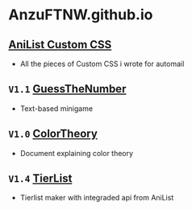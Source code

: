 # AnzuFTNW.github.io

## [AniList Custom CSS](https://anzuftnw.github.io)

- All the pieces of Custom CSS i wrote for automail

## `V1.1` [GuessTheNumber](https://anzuftnw.github.io/live-demo/gtn)

- Text-based minigame

## `V1.0` [ColorTheory](https://anzuftnw.github.io/live-demo/ct)<br>

- Document explaining color theory

## `V1.4` [TierList](https://anzuftnw.github.io/live-demo/tl)

- Tierlist maker with integraded api from AniList
